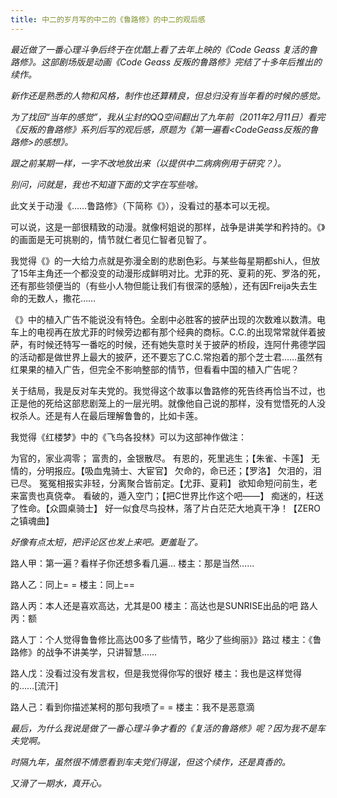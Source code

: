 ```yaml
---
title: 中二的岁月写的中二的《鲁路修》的中二的观后感
---
```


*最近做了一番心理斗争后终于在优酷上看了去年上映的《Code Geass 复活的鲁路修》。这部剧场版是动画《Code Geass 反叛的鲁路修》完结了十多年后推出的续作。*

*新作还是熟悉的人物和风格，制作也还算精良，但总归没有当年看的时候的感觉。*

*为了找回“当年的感觉”，我从尘封的QQ空间翻出了九年前（2011年2月11日）看完《反叛的鲁路修》系列后写的观后感，原题为《第一遍看<CodeGeass反叛的鲁路修>的感想》。*

*跟之前某期一样，一字不改地放出来（以提供中二病病例用于研究？）。*

*别问，问就是，我也不知道下面的文字在写些啥。*

此文关于动漫《……鲁路修》（下简称《》），没看过的基本可以无视。

可以说，这是一部很精致的动漫。就像柯姐说的那样，战争是讲美学和矜持的。《》的画面是无可挑剔的，情节就仁者见仁智者见智了。

我觉得《》的一大给力点就是弥漫全剧的悲剧色彩。与某些每星期都shi人，但放了15年主角还一个都没变的动漫形成鲜明对比。尤菲的死、夏莉的死、罗洛的死，还有那些领便当的（有些小人物但能让我们有很深的感触），还有因Freija失去生命的无数人，撒花……

《》中的植入广告不能说没有特色。全剧中必胜客的披萨出现的次数难以数清。电车上的电视再在放尤菲的时候旁边都有那个经典的商标。C.C.的出现常常就伴着披萨，有时候还特写一番吃的时候，还有她失意时关于披萨的桥段，连阿什弗德学园的活动都是做世界上最大的披萨，还不要忘了C.C.常抱着的那个芝士君……虽然有红果果的植入广告，但完全不影响整部的情节，但看看中国的植入广告呢？

关于结局，我是反对车夫党的。我觉得这个故事以鲁路修的死告终再恰当不过，也正是他的死给这部悲剧笼上的一层光明。就像他自己说的那样，没有觉悟死的人没权杀人。还是有人在最后理解鲁鲁的，比如卡莲。

我觉得《红楼梦》中的《飞鸟各投林》可以为这部神作做注：

为官的，家业凋零；
富贵的，金银散尽。
有恩的，死里逃生；【朱雀、卡莲】
无情的，分明报应。【吸血鬼骑士、大宦官】
欠命的，命已还；【罗洛】
欠泪的，泪已尽。
冤冤相报实非轻，分离聚合皆前定。【尤菲、夏莉】
欲知命短问前生，老来富贵也真侥幸。
看破的，遁入空门；【把C世界比作这个吧——】
痴迷的，枉送了性命。【众圆桌骑士】
好一似食尽鸟投林，落了片白茫茫大地真干净！【ZERO之镇魂曲】

*好像有点太短，把评论区也发上来吧。更羞耻了。*

路人甲：第一遍？看样子你还想多看几遍...
楼主：那是当然……

路人乙：同上= =
楼主：同上==

路人丙：本人还是喜欢高达，尤其是00
楼主：高达也是SUNRISE出品的吧
路人丙：额

路人丁：个人觉得鲁鲁修比高达00多了些情节，略少了些绚丽》》路过
楼主：《鲁路修》的战争不讲美学，只讲智慧……

路人戊：没看过没有发言权，但是我觉得你写的很好
楼主：我也是这样觉得的……[流汗]

路人己：看到你描述某柯的那句我喷了= =
楼主：我不是恶意滴

*最后，为什么我说是做了一番心理斗争才看的《复活的鲁路修》呢？因为我不是车夫党啊。*

*时隔九年，虽然很不情愿看到车夫党们得逞，但这个续作，还是真香的。*

*又滑了一期水，真开心。*
